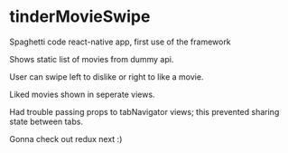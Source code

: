 # tinderMovieSwipe
Spaghetti code react-native app, first use of the framework

Shows static list of movies from dummy api.

User can swipe left to dislike or right to like a movie.

Liked movies shown in seperate views.

Had trouble passing props to tabNavigator views; this prevented sharing state between tabs.

Gonna check out redux next :)
